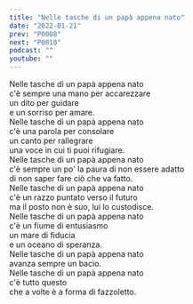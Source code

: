 ```yaml
---
title: "Nelle tasche di un papà appena nato"
date: "2022-01-21"
prev: "P0008"
next: "P0010"
podcast: ""
youtube: ""
---
```


Nelle tasche di un papà appena nato  
c'è sempre una mano per accarezzare  
un dito per guidare  
e un sorriso per amare.  
Nelle tasche di un papà appena nato  
c'è una parola per consolare  
un canto per rallegrare  
una voce in cui ti puoi rifugiare.  
Nelle tasche di un papà appena nato   
c'è sempre un po' la paura di non essere adatto  
di non saper fare ciò che va fatto.  
Nelle tasche di un papà appena nato  
c'è un razzo puntato verso il futuro  
ma il posto non è suo, lui lo custodisce.  
Nelle tasche di un papà appena nato  
c'è un fiume di entusiasmo  
un mare di fiducia  
e un oceano di speranza.  
Nelle tasche di un papà appena nato  
avanza sempre un bacio.  
Nelle tasche di un papà appena nato  
c'è tutto questo  
che a volte è a forma di fazzoletto.

